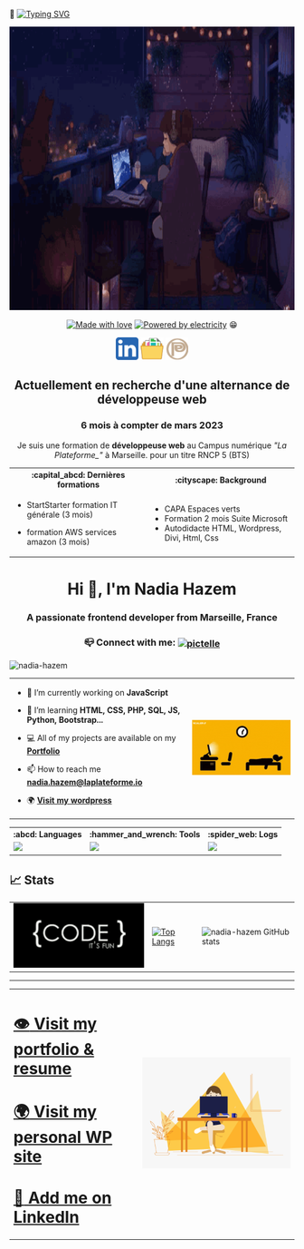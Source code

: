 
 👋 [![Typing SVG](https://readme-typing-svg.demolab.com?font=Fira+Code&weight=600&pause=1000&width=435&lines=Welcome+to+my+GitHub;I+am+Nadia+A+passionate+frontend+dev)](https://git.io/typing-svg)


<div align="center">
<img width="100%" height = "500px" src="https://github.com/nadia-hazem/nadia-hazem/blob/63b28adfd95922502335c9d15e45bfc021cfccdf/lofi.gif" alt="cover" />

 
<div align="center">
 
 [![Made with love](http://forthebadge.com/images/badges/built-with-love.svg)](http://forthebadge.com)  [![Powered by electricity](http://forthebadge.com/images/badges/powered-by-electricity.svg)](http://forthebadge.com) :grin:
 
<a href="https://www.linkedin.com/in/pictelle/" target="_blank"><img src="https://github.com/nadia-hazem/nadia-hazem/blob/547f7e62999885f2f81a1027edef289ce15d699a/linkedin.png" width="40" title="LinkedIn"></a>
<a href="https://nadia-hazem.students-laplateforme.io" target="_blank"><img src="https://github.com/nadia-hazem/nadia-hazem/blob/547f7e62999885f2f81a1027edef289ce15d699a/resume.png" width="40" title="Portfolio"></a>
 <a href="https://pictelle.com" target="_blank"><img src="https://github.com/nadia-hazem/nadia-hazem/blob/547f7e62999885f2f81a1027edef289ce15d699a/pictelle.png" width="40" title="Site perso WordPress"></a>

</div>

 
## Actuellement en recherche d'une alternance de développeuse web 
 ### 6 mois à compter de mars 2023
Je suis une formation de **développeuse web** au Campus numérique *"La Plateforme_"* à Marseille.
 pour un titre RNCP 5 (BTS)
</div>

<table align="center">
 <tr>
  <th>
   :capital_abcd: Dernières formations
  </th>
  <th>
   :cityscape: Background
 </tr>
 <tr>
  <td>

- StartStarter formation IT générale (3 mois)
- formation AWS services amazon (3 mois)

  </td>
  <td>

   - CAPA Espaces verts
   - Formation 2 mois Suite Microsoft
   - Autodidacte HTML, Wordpress, Divi, Html, Css 
   
  </td>
 </tr>
</table>

<h1 align="center">Hi 👋, I'm Nadia Hazem</h1>
<h3 align="center">A passionate frontend developer from Marseille, France</h3>

 <h3 align="center">📪 Connect with me:
<a href="https://linkedin.com/in/pictelle" target="blank"><img align="center" src="https://raw.githubusercontent.com/rahuldkjain/github-profile-readme-generator/master/src/images/icons/Social/linked-in-alt.svg" alt="pictelle" height="30" width="40" /></a></h3>


<p align="left"> <img src="https://komarev.com/ghpvc/?username=nadia-hazem&label=Profile%20views&color=0e75b6&style=flat" alt="nadia-hazem" /> </p>

<table>
 <tr>
  <td>
  
- 🔭 I’m currently working on **JavaScript**  

- 🧮 I’m learning **HTML, CSS, PHP, SQL, JS, Python, Bootstrap...** 

- 💻 All of my projects are available on my <a href="https://nadia-hazem.students-laplateforme.io">**Portfolio** </a>

- 📫 How to reach me **nadia.hazem@laplateforme.io** 

- 🌍 <a href="https://pictelle.com">**Visit my wordpress**</a> 
   
  </td>
  <td>
   
   ![Let's code](https://github.com/nadia-hazem/nadia-hazem/blob/6934f652a38ae0935b671d4a52de4f36edf0e92d/sleep-code.gif)
   
  </td>
 </tr>
</table>

<table align="center">
  <tr>
    <th>:abcd: Languages</th>
    <th>:hammer_and_wrench: Tools</th>
    <th>:spider_web: Logs</th>
 </tr>
 <tr>
  <td>
    <img src="https://skillicons.dev/icons?i=html,css,js,php,py,bash,mysql" />
  </td>

  <td>
    <img src="https://skillicons.dev/icons?i=github,codepen,bootstrap,tailwind,vscode,figma,linux,aws" />
  </td>

   <td style="display:inline-block">
    <img src="https://skillicons.dev/icons?i=ps,ai,wordpress" />
  </td>
 </tr>
</table>

## :chart_with_upwards_trend: Stats
<table align="center">
 <tr>
  <td>
   
   <img src="https://github.com/nadia-hazem/nadia-hazem/blob/f507646eab0af61f8e60e231e857fdafeecf9b94/code-fun.gif" width="300">
   
  </td>
  <td>
   
   [![Top Langs](https://github-readme-stats.vercel.app/api/top-langs/?username=nadia-hazem&theme=maroongold)](https://github.com/nadia-hazem/github-readme-stats)
 
  </td>
 <td>
  
  ![nadia-hazem GitHub stats](https://github-readme-stats.vercel.app/api?username=nadia-hazem&show_icons=true&theme=vision-friendly-dark)

  
  </td>
 </tr>
</table>

***
<table align="center">
 <tr>
  <td>
   
# <a href="https://nadia-hazem.students-laplateforme.io/#" target="_blank">:eye: Visit my portfolio & resume</a>

# <a href="https://pictelle.com" target="_blank">:earth_africa: Visit my personal WP site</a>

# <a href="https://www.linkedin.com/in/pictelle/" target="_blank">:link: Add me on LinkedIn</a>

 </td>
 <td>
  
  ![female coder](https://github.com/nadia-hazem/nadia-hazem/blob/9fd51b978b21d37d793a49cfb799b7bf7976e2c3/female-developer.gif)
  
  </td>
 </tr>
</table>
   
